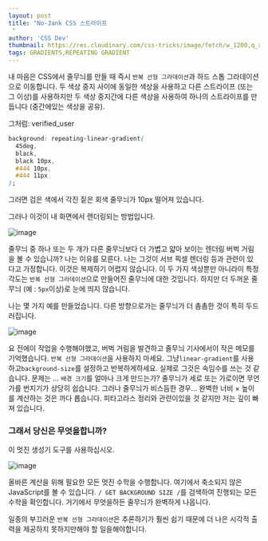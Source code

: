```yaml
---
layout: post
title: "No-Jank CSS 스트라이프
 "
author: 'CSS Dev'
thumbnail: https://res.cloudinary.com/css-tricks/image/fetch/w_1200,q_auto,f_auto/https://css-tricks.com/wp-content/uploads/2021/01/stripes.jpg
tags: GRADIENTS,REPEATING GRADIENT
---
```



내 마음은 CSS에서 줄무늬를 만들 때 즉시 `반복 선형 그라데이션`과 하드 스톱 그라데이션으로 이동합니다.
 두 색상 중지 사이에 동일한 색상을 사용하고 다른 스트라이프 (또는 그 이상)를 사용하지만 두 색상 중지간에 다른 색상을 사용하여 하나의 스트라이프를 만듭니다 (중간에있는 색상을 공유).
 

그처럼:
 verified_user

```css
background: repeating-linear-gradient(
  45deg,
  black,
  black 10px,
  #444 10px,
  #444 11px
);
```

그러면 검은 색에서 각진 짙은 회색 줄무늬가 10px 떨어져 있습니다.
 

그러나 이것이 내 화면에서 렌더링되는 방법입니다.
 

![image](https://i0.wp.com/css-tricks.com/wp-content/uploads/2021/01/Screen-Shot-2021-01-21-at-11.59.45-AM.png?resize=1344%2C336&ssl=1)

줄무늬 중 하나 또는 두 개가 다른 줄무늬보다 더 가볍고 얇아 보이는 렌더링 버벅 거림을 볼 수 있습니까?
 나는 이유를 모른다.
 나는 그것이 서브 픽셀 렌더링 등과 관련이 있다고 가정합니다.
 이것은 복제하기 어렵지 않습니다.
 이 두 가지 색상뿐만 아니라이 특정 각도는 `반복 선형 그라데이션`으로 만들어진 줄무늬에 대한 것입니다.
 하지만 더 두꺼운 줄무늬 (예 : `5px`이상)로 눈에 띄지 않습니다.
 

나는 몇 가지 예를 만들었습니다.
 다른 방향으로가는 줄무늬가 더 촘촘한 것이 특히 두드러집니다.
 

![image](https://i1.wp.com/css-tricks.com/wp-content/uploads/2021/01/Screen-Shot-2021-01-21-at-12.02.18-PM.png?resize=1182%2C334&ssl=1)

요 전에이 작업을 수행해야했고, 버벅 거림을 발견하고 줄무늬 기사에서이 작은 메모를 기억했습니다.
 `반복 선형 그라데이션`을 사용하지 마세요.
 그냥`linear-gradient`를 사용하고`background-size`를 설정하고 반복하게하세요.
 실제로 그것은 속임수를 쓰는 것 같습니다.
 문제는 ... `배경 크기`를 얼마나 크게 만드는가?
 줄무늬가 세로 또는 가로이면 무언가를 번지기가 상당히 쉽습니다.
 그러나 줄무늬가 비스듬한 경우… 완벽한 너비 × 높이를 계산하는 것은 까다 롭습니다.
 피타고라스 정리와 관련이있을 것 같지만 저는 깊이 빠져 있습니다.
 

### 그래서 당신은 무엇을합니까?
 

이 멋진 생성기 도구를 사용하십시오.
 

![image](https://i1.wp.com/css-tricks.com/wp-content/uploads/2021/01/Screen-Shot-2021-01-21-at-1.45.08-PM.png?resize=2358%2C1940&ssl=1)

올바른 계산을 위해 필요한 모든 멋진 수학을 수행합니다.
 여기에서 축소되지 않은 JavaScript를 볼 수 있습니다.
 `/ GET BACKGROUND SIZE /`를 검색하여 진행되는 모든 수학을 확인합니다.
 거기에서 무엇을하든 줄무늬가 완벽하게 나옵니다.
 

일종의 부끄러운 `반복 선형 그라데이션`은 추론하기가 훨씬 쉽기 때문에 더 나은 시각적 출력을 제공하지 못하지만해야 할 일을해야합니다.
 